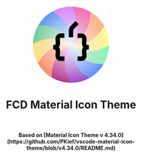 <h1 align="center">
  <br>
    <img src="https://raw.githubusercontent.com/PKief/vscode-material-icon-theme/main/logo.png" alt="logo" width="200">
  <br><br>
  FCD Material Icon Theme
  <br>
  <br>
</h1>

<h4 align="center">Based on [Material Icon Theme v 4.34.0](https://github.com/PKief/vscode-material-icon-theme/blob/v4.34.0/README.md)</h4>
